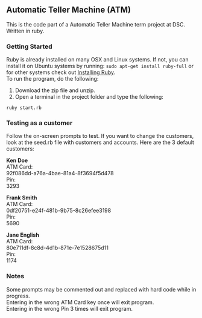 ## Automatic Teller Machine (ATM)
This is the code part of a Automatic Teller Machine term project at DSC. Written in ruby.

### Getting Started
Ruby is already installed on many OSX and Linux systems. If not, you can install it on Ubuntu systems by running: ```sudo apt-get install ruby-full``` or for other systems check out [Installing Ruby](https://www.ruby-lang.org/en/documentation/installation/ "Installing Ruby").  
To run the program, do the following:  

1. Download the zip file and unzip.  
2. Open a terminal in the project folder and type the following:
```
ruby start.rb
```  

### Testing as a customer
Follow the on-screen prompts to test. If you want to change the customers, look at the seed.rb file with customers and accounts. Here are the 3 default customers:

**Ken Doe**  
ATM Card:  
92f086dd-a76a-4bae-81a4-8f3694f5d478  
Pin:  
3293

**Frank Smith**  
ATM Card:  
0df20751-e24f-481b-9b75-8c26efee3198  
Pin:  
5690  

**Jane English**  
ATM Card:  
80e711df-8c8d-4d1b-871e-7e1528675d11  
Pin:   
1174  


### Notes
Some prompts may be commented out and replaced with hard code while in progress.  
Entering in the wrong ATM Card key once will exit program.  
Entering in the wrong Pin 3 times will exit program.  
